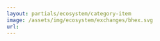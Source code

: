 ```yaml
---
layout: partials/ecosystem/category-item
image: /assets/img/ecosystem/exchanges/bhex.svg
url:
---
```

